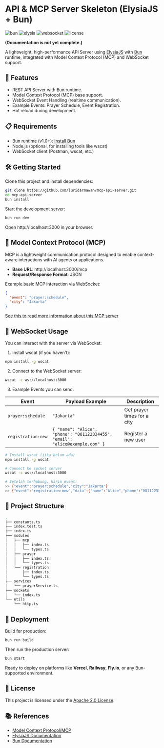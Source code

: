 # API & MCP Server Skeleton (ElysiaJS + Bun)

![bun](https://img.shields.io/badge/Bun-v1.0%2B-blue)
![elysia](https://img.shields.io/badge/ElysiaJS-Server-orange)
![websocket](https://img.shields.io/badge/WebSocket-Supported-green)
![license](https://img.shields.io/badge/License-Apache%202.0-blueviolet)

__(Documentation is not yet complete.)__

A lightweight, high-performance API Server using [ElysiaJS](https://elysiajs.com/) with [Bun](https://bun.sh/) runtime, integrated with Model Context Protocol (MCP) and WebSocket support.


## 🚀 Features

- REST API Server with Bun runtime.
- Model Context Protocol (MCP) base support.
- WebSocket Event Handling (realtime communication).
- Example Events: Prayer Schedule, Event Registration.
- Hot reload during development.



## 📋 Requirements

- Bun runtime (v1.0+): [Install Bun](https://bun.sh/docs/installation)
- Node.js (optional, for installing tools like wscat)
- WebSocket client (Postman, wscat, etc.)


## 🛠️ Getting Started

Clone this project and install dependencies:

```bash
git clone https://github.com/luridarmawan/mcp-api-server.git
cd mcp-api-server
bun install
```

Start the development server:

```bash
bun run dev
```

Open http://localhost:3000 in your browser.


## 🧠 Model Context Protocol (MCP)

MCP is a lightweight communication protocol designed to enable context-aware interactions with AI agents or applications.

- **Base URL**: http://localhost:3000/mcp
- **Request/Response Format**: JSON

Example basic MCP interaction via WebSocket:

```json
{
  "event": "prayer:schedule",
  "city": "Jakarta"
}
```

[See this to read more information about this MCP server](MCP_and_API.md)


## 🔌 WebSocket Usage

You can interact with the server via WebSocket:

1. Install wscat (if you haven't):

```bash
npm install -g wscat
```

2. Connect to the WebSocket server:
```bash
wscat -c ws://localhost:3000
```

3. Example Events you can send:

| Event | Payload Example | Description |
|---|---|---|
| `prayer:schedule` | `"Jakarta"` | Get prayer times for a city |
| `registration:new` | `{ "name": "Alice", "phone": "081122334455", "email": "alice@example.com" }` | Register a new user |



```bash
# Install wscat (jika belum ada)
npm install -g wscat

# Connect ke socket server
wscat -c ws://localhost:3000

# Setelah terhubung, kirim event:
>> {"event":"prayer:schedule","city":"Jakarta"}
>> {"event":"registration:new","data":{"name":"Alice","phone":"081122334455","email":"alice@example.com"}}
```

## 📁 Project Structure

```bash
.
├── constants.ts
├── index.test.ts
├── index.ts
├── modules
│   ├── mcp
│   │   ├── index.ts
│   │   └── types.ts
│   ├── prayer
│   │   ├── index.ts
│   │   └── types.ts
│   └── registration
│       ├── index.ts
│       └── types.ts
├── services
│   └── prayerService.ts
├── sockets
│   └── index.ts
└── utils
    └── http.ts
```

## 🚀 Deployment

Build for production:

```bash
bun run build
```

Then run the production server:
```bash
bun start
```

Ready to deploy on platforms like **Vercel**, **Railway**, **Fly.io**, or any Bun-supported environment.

## 📄 License

This project is licensed under the [Apache 2.0 License](LICENSE).

## 📚 References

- [Model Context Protocol/MCP](https://modelcontextprotocol.io/)
- [ElysiaJS Documentation](https://elysiajs.com/)
- [Bun Documentation](https://bun.sh/docs)

